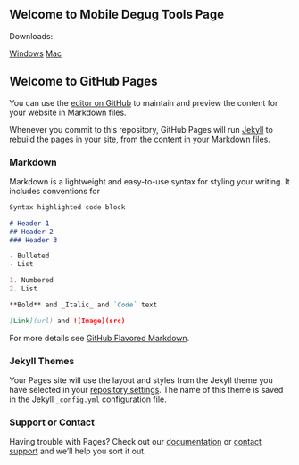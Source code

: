 ## Welcome to Mobile Degug Tools Page
Downloads:

[Windows](https://drive.google.com/file/d/1ij-kg8saGEHm6OMLi9ik4jDr4CoN4itZ/view?usp=sharing)
[Mac](https://drive.google.com/file/d/1hwvTh7KO1c78YN-Guc8tiQq6EIIynCch/view?usp=sharing)

## Welcome to GitHub Pages

You can use the [editor on GitHub](https://github.com/sergei4/MobileDebugTools/edit/gh-pages/index.md) to maintain and preview the content for your website in Markdown files.

Whenever you commit to this repository, GitHub Pages will run [Jekyll](https://jekyllrb.com/) to rebuild the pages in your site, from the content in your Markdown files.

### Markdown

Markdown is a lightweight and easy-to-use syntax for styling your writing. It includes conventions for

```markdown
Syntax highlighted code block

# Header 1
## Header 2
### Header 3

- Bulleted
- List

1. Numbered
2. List

**Bold** and _Italic_ and `Code` text

[Link](url) and ![Image](src)
```

For more details see [GitHub Flavored Markdown](https://guides.github.com/features/mastering-markdown/).

### Jekyll Themes

Your Pages site will use the layout and styles from the Jekyll theme you have selected in your [repository settings](https://github.com/sergei4/MobileDebugTools/settings). The name of this theme is saved in the Jekyll `_config.yml` configuration file.

### Support or Contact

Having trouble with Pages? Check out our [documentation](https://docs.github.com/categories/github-pages-basics/) or [contact support](https://support.github.com/contact) and we’ll help you sort it out.
